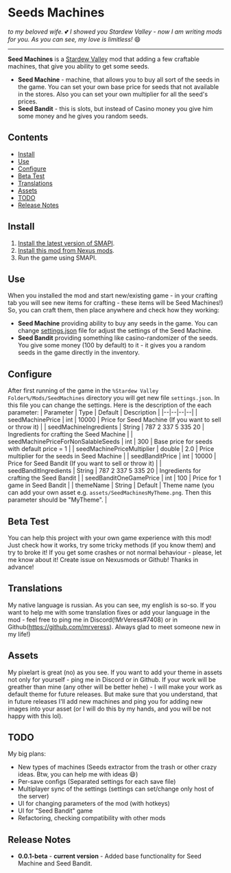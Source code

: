 

# Seeds Machines

_to my beloved wife._ :two_hearts:
_I showed you Stardew Valley - now I am writing mods for you._
_As you can see, my love is limitless!_ :smile:

----

**Seed Machines** is a [Stardew Valley](https://stardewvalley.net/) mod that adding a few craftable 
machines, that give you ability to get some seeds.

- **Seed Machine** - machine, that allows you to buy all sort of the seeds in the game. You can set your own base price for seeds that not available in the stores. Also you can set your own multiplier for all the seed's prices.
- **Seed Bandit** - this is slots, but instead of Casino money you give him some money and he gives you random seeds.

## Contents
* [Install](#install)
* [Use](#use)
* [Configure](#configure)
* [Beta Test](#beta-test)
* [Translations](#translations)
* [Assets](#assets)
* [TODO](#todo)
* [Release Notes](#release-notes)

## Install
1. [Install the latest version of SMAPI](https://smapi.io/).
2. [Install this mod from Nexus mods](https://www.nexusmods.com/stardewvalley/mods/6265/).
3. Run the game using SMAPI.

## Use
When you installed the mod and start new/existing game - in your crafting tab you will see new items for crafting - these items will be Seed Machines!)
So, you can craft them, then place anywhere and check how they working:
- **Seed Machine** providing ability to buy any seeds in the game. You can change [settings.json](#configure) file for adjust the settings of the Seed Machine.
- **Seed Bandit** providing something like casino-randomizer of the seeds. You give some money (100 by default) to it - it gives you a random seeds in the game directly in the inventory.

## Configure
After first running of the game in the `%Stardew Valley Folder%/Mods/SeedMachines` directory you will get new file `settings.json`. In this file you can change the settings. Here is the description of the each parameter:
| Parameter | Type | Default | Description |
|--|--|--|--|
| seedMachinePrice | int | 10000 | Price for Seed Machine (If you want to sell or throw it) |
| seedMachineIngredients | String | 787 2 337 5 335 20 | Ingredients for crafting the Seed Machine |
| seedMachinePriceForNonSalableSeeds | int | 300 | Base price for seeds with default price = 1 |
| seedMachinePriceMultiplier | double | 2.0 | Price multiplier for the seeds in Seed Machine |
| seedBanditPrice | int | 10000 | Price for Seed Bandit (If you want to sell or throw it) |
| seedBanditIngredients | String | 787 2 337 5 335 20 | Ingredients for crafting the Seed Bandit |
| seedBanditOneGamePrice | int | 100 | Price for 1 game in Seed Bandit |
| themeName | String | Default | Theme name (you can add your own asset e.g. `assets/SeedMachinesMyTheme.png`. Then this parameter should be "MyTheme". |

## Beta Test
You can help this project with your own game experience with this mod! Just check how it works, try some tricky methods (if you know them) and try to broke it! If you get some crashes or not normal behaviour - please, let me know about it! Create issue on Nexusmods or Github! Thanks in advance!

## Translations
My native language is russian. As you can see, my english is so-so. If you want to help me with some translation fixes or add your language in the mod - feel free to ping me in Discord(!MrVeress#7408) or in Github(https://github.com/mrveress). Always glad to meet someone new in my life!)

## Assets
My pixelart is great (no) as you see. If you want to add your theme in assets not only for yourself - ping me in Discord or in Github. If your work will be greather than mine (any other will be better hehe) - I will make your work as default theme for future releases. But make sure that you understand, that in future releases I'll add new machines and ping you for adding new images into your asset (or I will do this by my hands, and you will be not happy with this lol).

## TODO
My big plans:
- New types of machines (Seeds extractor from the trash or other crazy ideas. Btw, you can help me with ideas :smile:)
- Per-save configs (Separated settings for each save file)
- Multiplayer sync of the settings (settings can set/change only host of the server)
- UI for changing parameters of the mod (with hotkeys)
- UI for "Seed Bandit" game
- Refactoring, checking compatibility with other mods

## Release Notes

 - **0.0.1-beta** - **current version** - Added base functionality for Seed Machine and Seed Bandit.
